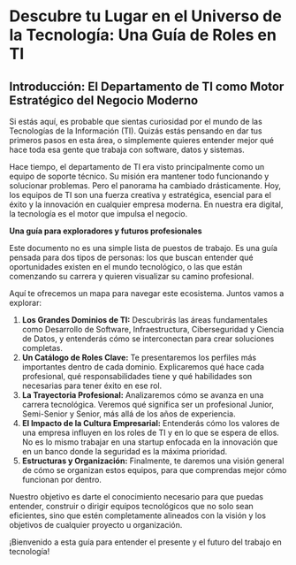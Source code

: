 # Descubre tu Lugar en el Universo de la Tecnología: Una Guía de Roles en TI

## Introducción: El Departamento de TI como Motor Estratégico del Negocio Moderno

Si estás aquí, es probable que sientas curiosidad por el mundo de las Tecnologías de la Información (TI). Quizás estás pensando en dar tus primeros pasos en esta área, o simplemente quieres entender mejor qué hace toda esa gente que trabaja con software, datos y sistemas.

Hace tiempo, el departamento de TI era visto principalmente como un equipo de soporte técnico. Su misión era mantener todo funcionando y solucionar problemas. Pero el panorama ha cambiado drásticamente. Hoy, los equipos de TI son una fuerza creativa y estratégica, esencial para el éxito y la innovación en cualquier empresa moderna. En nuestra era digital, la tecnología es el motor que impulsa el negocio.

**Una guía para exploradores y futuros profesionales**

Este documento no es una simple lista de puestos de trabajo. Es una guía pensada para dos tipos de personas: los que buscan entender qué oportunidades existen en el mundo tecnológico, o las que están comenzando su carrera y quieren visualizar su camino profesional.

Aquí te ofrecemos un mapa para navegar este ecosistema. Juntos vamos a explorar:

1.  **Los Grandes Dominios de TI:** Descubrirás las áreas fundamentales como Desarrollo de Software, Infraestructura, Ciberseguridad y Ciencia de Datos, y entenderás cómo se interconectan para crear soluciones completas.
2.  **Un Catálogo de Roles Clave:** Te presentaremos los perfiles más importantes dentro de cada dominio. Explicaremos qué hace cada profesional, qué responsabilidades tiene y qué habilidades son necesarias para tener éxito en ese rol.
3.  **La Trayectoria Profesional:** Analizaremos cómo se avanza en una carrera tecnológica. Veremos qué significa ser un profesional Junior, Semi-Senior y Senior, más allá de los años de experiencia.
4.  **El Impacto de la Cultura Empresarial:** Entenderás cómo los valores de una empresa influyen en los roles de TI y en lo que se espera de ellos. No es lo mismo trabajar en una startup enfocada en la innovación que en un banco donde la seguridad es la máxima prioridad.
5.  **Estructuras y Organización:** Finalmente, te daremos una visión general de cómo se organizan estos equipos, para que comprendas mejor cómo funcionan por dentro.

Nuestro objetivo es darte el conocimiento necesario para que puedas entender, construir o dirigir equipos tecnológicos que no solo sean eficientes, sino que estén completamente alineados con la visión y los objetivos de cualquier proyecto u organización.

¡Bienvenido a esta guía para entender el presente y el futuro del trabajo en tecnología!
